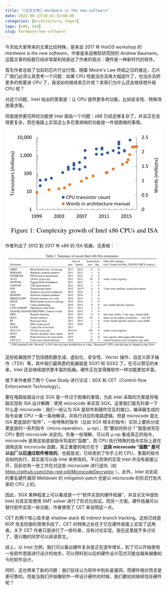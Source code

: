 ```yaml
---
title: "[论文分享] Hardware is the new software"
date: 2022-09-13T18:42:31+08:00
categories: [Architecture, Paper]
tags: [x86, SGX]
slug: hardware-new-software
---
```


今天给大家带来的文章比较特殊，是来自 2017 年 HotOS workshop 的 *Hardware is the new software*，作者是来自微软研究院的 Andrew Baumann。这篇文章的标题已经非常犀利地表达了作者的观点：硬件是一种新时代的软件。

首先作者总结了当前的芯片行业行情，随着 Moore's Law 终结之日的接近，芯片厂商们必须认真思考一个问题：如果 CPU 性能没办法再大幅提升了，也没办法把更多的核塞进 CPU 了，我该如何继续卖芯片呢？卖家们为什么还会继续想升级 CPU 呢？

对这个问题，Intel 给出的答案是：让 CPU 提供更多的功能，比如安全性、特殊场景需求等。

但是提供更花样的功能使 Intel 面临一个问题：x86 已经足够复杂了，并且正在变得更复杂，而在电路上实现这么多花里胡哨的功能是一件很困难的事情。

![x86复杂度指数增长](x86-scale.png)

作者列出了 2012 到 2017 年 x86 的 ISA 拓展，见表格：

![](x86-ext.png)

这些拓展提供了包括随机数生成、虚拟化、安全性、Vector 操作、自定义原子操作（TSX）等，其中我们最熟悉的拓展就是 SGX1 和 SGX2 了。在可以预见的未来，Intel 还会继续提供更丰富的拓展。硬件正在变得像软件一样功能更加丰富。

接下来作者用了两个 Case Study 进行论证：SGX 和 CET（Control-flow Enforcement Technology）。

要在电路层面设计出 SGX 是一件过于困难的事情，为此 Intel 采取的方案是将电路实现和 ISA 设计解耦：使用 microcode 来实现 SGX。这里我们首先科普一下什么是 microcode：我们一般认为 ISA 是软件和硬件交互的接口，编译器生成的指令会被 CPU 一条一条地解读，并执行对应的电路逻辑。但是 microcode 是比 ISA 更底层的“软件”，一些特殊的指令（比如 SGX 相关的指令）实际上要拆分成更底层的一系列指令（micro-operation， μ-op），而“要如何拆分？”就是由写在 CPU 里的 microcode 决定的。形象一些理解，可以将 μ-op 看成真正的指令，microcode 是用这些底层指令写成的“函数”，而 CPU 执行特殊的指令实际上是在调用这些 microcode 函数。真正重要的地方在于：**这些 microcode “函数” 是可以出厂以后通过软件修改的**。也就是说，已经卖到了你手上的 CPU，里面的指令会如何执行，其实是可以由 Intel 来修改的。不过具体的实现 Intel 并没有直接公开，目前也有一些工作在对这些 microcode 进行逆向（如 https://github.com/chip-red-pill/MicrocodeDecryptor ）。此外，Intel 对此前的著名硬件漏洞 Meltdown 的 mitigation patch 也是以 microcode 的形式打到大家的 CPU 上的。

因此，SGX 某种程度上可以看成是一个“软件实现的硬件拓展”，并且论文中提到 Intel 对其实现使用 SMT solver 进行了形式化验证。而另一方面，硬件拓展可以替代软件实现一些功能，作者使用了 CET 来说明这一点。

CET 的两个核心技术是 shadow stack 和 indirect branch tracking。这些已经是 ROP 攻击防御的常用手段了，CET 的特殊之处在于它在硬件层面上实现了这两者。关于 CET 作者只是进行了一些科普，没有讨论实现，我在这里就不多讨论了，感兴趣的同学可以阅读原文。

综上，以 Intel 为例，我们可以看出硬件复杂度正在逐年增长，到了可以开始使用一些软件思路进行设计的地步。可以预料到以后的硬件设计范式可能会越来越像如今的软件设计。

同时，这也带来了新的问题：我们往往认为软件中到处是漏洞，而硬件相对而言是更可靠的。但是当我们开始像软件一样设计硬件的时候，我们要如何继续信任硬件呢？

